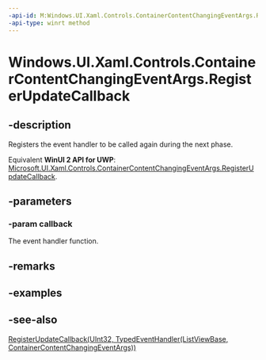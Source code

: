 ```yaml
---
-api-id: M:Windows.UI.Xaml.Controls.ContainerContentChangingEventArgs.RegisterUpdateCallback(Windows.Foundation.TypedEventHandler{Windows.UI.Xaml.Controls.ListViewBase,Windows.UI.Xaml.Controls.ContainerContentChangingEventArgs})
-api-type: winrt method
---
```


<!-- Method syntax
public void RegisterUpdateCallback(Windows.Foundation.TypedEventHandler<Windows.UI.Xaml.Controls.ListViewBase, Windows.UI.Xaml.Controls.ContainerContentChangingEventArgs> callback)
-->

# Windows.UI.Xaml.Controls.ContainerContentChangingEventArgs.RegisterUpdateCallback

## -description
Registers the event handler to be called again during the next phase.

Equivalent **WinUI 2 API for UWP**: [Microsoft.UI.Xaml.Controls.ContainerContentChangingEventArgs.RegisterUpdateCallback](/windows/winui/api/microsoft.ui.xaml.controls.containercontentchangingeventargs.registerupdatecallback).

## -parameters
### -param callback
The event handler function.

## -remarks

## -examples

## -see-also
[RegisterUpdateCallback(UInt32, TypedEventHandler(ListViewBase, ContainerContentChangingEventArgs))](containercontentchangingeventargs_registerupdatecallback_249198366.md)
